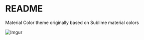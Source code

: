 # README
Material Color theme originally based on Sublime material colors

![Imgur](http://i.imgur.com/tYbEuV3.png)
